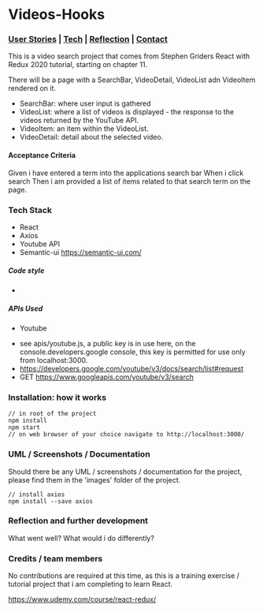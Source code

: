 # Videos-Hooks

### [User Stories](#user_story) | [Tech](#tech) | [Reflection](#reflection) | [Contact](#contact)

This is a video search project that comes from Stephen Griders React with Redux 2020 tutorial, starting on chapter 11.

There will be a page with a SearchBar, VideoDetail, VideoList adn VideoItem rendered on it. 

- SearchBar: where user input is gathered
- VideoList: where a list of videos is displayed - the response to the videos returned by the YouTube API.
- VideoItem: an item within the VideoList.
- VideoDetail: detail about the selected video.


#### Acceptance Criteria

Given i have entered a term into the applications search bar
When i click search
Then i am provided a list of items related to that search term on the page.

### <a name="Tech">Tech Stack</a>

* React
* Axios
* Youtube API
* Semantic-ui https://semantic-ui.com/

##### Code style

* 

##### APIs Used

* Youtube
- see apis/youtube.js, a public key is in use here, on the console.developers.google console, this key is permitted for use only from localhost:3000.
- https://developers.google.com/youtube/v3/docs/search/list#request
- GET https://www.googleapis.com/youtube/v3/search

### <a name="installation">Installation: how it works</a>

```
// in root of the project
npm install
npm start
// on web browser of your choice navigate to http://localhost:3000/
```

### <a name="screenshots"> UML / Screenshots / Documentation</a>

Should there be any UML / screenshots / documentation for the project, please find them in the 'images' folder of the 
project.

```
// install axios
npm install --save axios
```

### <a name="reflection">Reflection and further development</a>

What went well?
What would i do differently?

### Credits / team members

No contributions are required at this time, as this is a training exercise / tutorial project that i am completing to learn React.

https://www.udemy.com/course/react-redux/